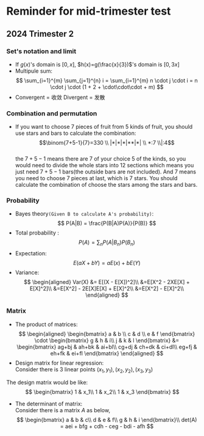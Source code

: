 # Reminder for mid-trimester test
## 2024 Trimester 2

### Set's notation and limit
* If $g(x)$'s domain is $[0,x]$, $h(x)=g(\frac{x}{3})$'s domain is $[0,3x]$
*  Multipule sum:
$$ 
\sum_{i=1}^{m} \sum_{j=1}^{n} i = \sum_{i=1}^{m} n \cdot j \cdot i = n \cdot j \cdot (1 + 2 + \cdot\cdot\cdot + m)
$$
* Convergent = 收敛 Divergent = 发散

### Combination and permutation
* If you want to choose 7 pieces of fruit from 5 kinds of fruit, you should use stars and bars to calculate the combination: $$\binom{7+5-1}{7}=330 \\ |*|*|*|**|*| \\ *:7 \\|:4$$  
the $7+5-1$ means there are 7 of your choice 5 of the kinds, so you would need to divide the whole stars into 12 sections which means you just need $7+5-1$ bars(the outside bars are not included). And 7 means you need to choose 7 pieces at last, which is 7 stars. You should calculate the combination of choose the stars among the stars and bars.


### Probability
* Bayes theory`(Given B to calculate A's probability)`:
$$
P(A|B) = \frac{P(B|A)P(A)}{P(B)}
$$
* Total probability :
$$
P(A) = \sum_{n}P(A|B_n)P(B_n)
$$
* Expectation:
$$
E(aX + bY) = aE(x) + bE(Y)
$$
* Variance:
$$
\begin{aligned}
Var(X) &=  E[(X - E[X])^2]\\
&=E[X^2 - 2XE[X] + E[X]^2]\\
&=E[X^2] - 2E[X]E[X] + E[X]^2\\
&=E[X^2] - E[X]^2\\
\end{aligned}
$$

### Matrix
* The product of matrices:
$$
\begin{aligned}
\begin{bmatrix}
a & b \\
c & d \\
e & f
\end{bmatrix}
\cdot
\begin{bmatrix}
g & h & i\\
j & k & l
\end{bmatrix}
&=
\begin{bmatrix}
ag+bj & ah+bk & ai+bl\\
cg+dj & ch+dk & ci+dl\\
eg+fj & eh+fk & ei+fl
\end{bmatrix}
\end{aligned}
$$
* Design matrix for linear regression:  
Consider there is 3 linear points $(x_1,y_1),(x_2,y_2),(x_3,y_3)$

The design matrix would be like:
$$
\begin{bmatrix}
1 & x_1\\
1 & x_2\\
1 & x_3
\end{bmatrix}
$$
* The determinant of  matrix:  
Consider there is a matrix $A$ as below,
$$
\begin{bmatrix}
a & b & c\\
d & e & f\\
g & h & i
\end{bmatrix}\\
det(A) = aei + bfg + cdh - ceg - bdi - afh
$$